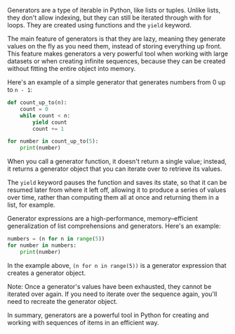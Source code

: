 Generators are a type of iterable in Python, like lists or tuples. Unlike lists, they don't allow indexing, but they can still be iterated through with for loops. They are created using functions and the `yield` keyword.

The main feature of generators is that they are lazy, meaning they generate values on the fly as you need them, instead of storing everything up front. This feature makes generators a very powerful tool when working with large datasets or when creating infinite sequences, because they can be created without fitting the entire object into memory.

Here's an example of a simple generator that generates numbers from 0 up to `n - 1`:

```python
def count_up_to(n):
    count = 0
    while count < n:
        yield count
        count += 1

for number in count_up_to(5):
    print(number)
```

When you call a generator function, it doesn't return a single value; instead, it returns a generator object that you can iterate over to retrieve its values.

The `yield` keyword pauses the function and saves its state, so that it can be resumed later from where it left off, allowing it to produce a series of values over time, rather than computing them all at once and returning them in a list, for example.

Generator expressions are a high-performance, memory–efficient generalization of list comprehensions and generators. Here's an example:

```python
numbers = (n for n in range(5))
for number in numbers:
    print(number)
```

In the example above, `(n for n in range(5))` is a generator expression that creates a generator object.

Note: Once a generator's values have been exhausted, they cannot be iterated over again. If you need to iterate over the sequence again, you'll need to recreate the generator object.

In summary, generators are a powerful tool in Python for creating and working with sequences of items in an efficient way.